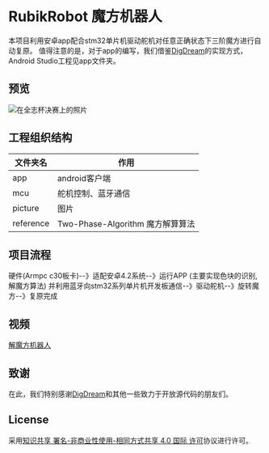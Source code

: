 # RubikRobot 魔方机器人
本项目利用安卓app配合stm32单片机驱动舵机对任意正确状态下三阶魔方进行自动复原。
值得注意的是，对于app的编写，我们借鉴[DigDream](https://github.com/DigDream/RubiksCubeRobot)的实现方式，Android Studio工程见app文件夹。

## 预览
![在全志杯决赛上的照片](picture/20160306.jpg)

## 工程组织结构
文件夹名 | 作用 |
---------|----------|
app | android客户端 |
mcu | 舵机控制、蓝牙通信 |
picture | 图片 |
reference | Two-Phase-Algorithm 魔方解算算法|

## 项目流程
硬件(Armpc c30板卡)--》适配安卓4.2系统--》运行APP (主要实现色块的识别,解魔方算法)
并利用蓝牙向stm32系列单片机开发板通信--》驱动舵机--》旋转魔方--》复原完成

## 视频
[解魔方机器人](http://player.youku.com/embed/XMTQ5MTU5NzM4OA==)

## 致谢
在此，我们特别感谢[DigDream](https://github.com/DigDream/RubiksCubeRobot)和其他一些致力于开放源代码的朋友们。

## License
采用[知识共享 署名-非商业性使用-相同方式共享 4.0 国际 许可](http://creativecommons.org/licenses/by-nc-sa/4.0/)协议进行许可。